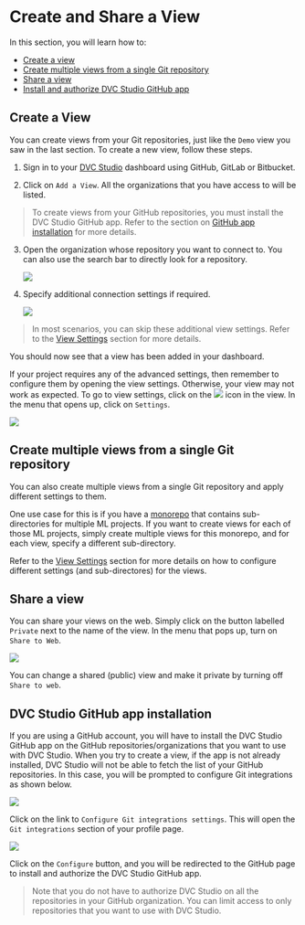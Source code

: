 # Create and Share a View

In this section, you will learn how to:

- [Create a view](#create-a-view)
- [Create multiple views from a single Git repository](#create-multiple-views-from-a-single-git-repository)
- [Share a view](#share-a-view)
- [Install and authorize DVC Studio GitHub app](#dvc-studio-github-app-installation)

## Create a View

You can create views from your Git repositories, just like the `Demo` view you
saw in the last section. To create a new view, follow these steps.

1. Sign in to your [DVC Studio](https://studio.iterative.ai/) dashboard using
   GitHub, GitLab or Bitbucket.

2. Click on `Add a View`. All the organizations that you have access to will be
   listed.

> To create views from your GitHub repositories, you must install the DVC Studio
> GitHub app. Refer to the section on
> [GitHub app installation](#dvc-studio-github-app-installation) for more
> details.

3. Open the organization whose repository you want to connect to. You can also
   use the search bar to directly look for a repository.

   ![](https://static.iterative.ai/img/studio/select_repo_v2.png)

4. Specify additional connection settings if required.

   ![](https://static.iterative.ai/img/studio/view_settings_v2.png)

> In most scenarios, you can skip these additional view settings. Refer to the
> [View Settings](/doc/studio/view-settings) section for more details.

You should now see that a view has been added in your dashboard.

If your project requires any of the advanced settings, then remember to
configure them by opening the view settings. Otherwise, your view may not work
as expected. To go to view settings, click on the
![](https://static.iterative.ai/img/studio/view_open_settings_icon_v2.png) icon
in the view. In the menu that opens up, click on `Settings`.

![](https://static.iterative.ai/img/studio/view_open_settings_v2.png)

## Create multiple views from a single Git repository

You can also create multiple views from a single Git repository and apply
different settings to them.

One use case for this is if you have a
[monorepo](https://en.wikipedia.org/wiki/Monorepo) that contains sub-directories
for multiple ML projects. If you want to create views for each of those ML
projects, simply create multiple views for this monorepo, and for each view,
specify a different sub-directory.

Refer to the [View Settings](/doc/studio/view-settings) section for more details
on how to configure different settings (and sub-directores) for the views.

## Share a view

You can share your views on the web. Simply click on the button labelled
`Private` next to the name of the view. In the menu that pops up, turn on
`Share to Web`.

![](https://static.iterative.ai/img/studio/view_share_v2.png)

You can change a shared (public) view and make it private by turning off
`Share to web`.

## DVC Studio GitHub app installation

If you are using a GitHub account, you will have to install the DVC Studio
GitHub app on the GitHub repositories/organizations that you want to use with
DVC Studio. When you try to create a view, if the app is not already installed,
DVC Studio will not be able to fetch the list of your GitHub repositories. In
this case, you will be prompted to configure Git integrations as shown below.

![](https://static.iterative.ai/img/studio/configure_git_integrations.png)

Click on the link to `Configure Git integrations settings`. This will open the
`Git integrations` section of your profile page.

![](https://static.iterative.ai/img/studio/configure_github.png)

Click on the `Configure` button, and you will be redirected to the GitHub page
to install and authorize the DVC Studio GitHub app.

> Note that you do not have to authorize DVC Studio on all the repositories in
> your GitHub organization. You can limit access to only repositories that you
> want to use with DVC Studio.
